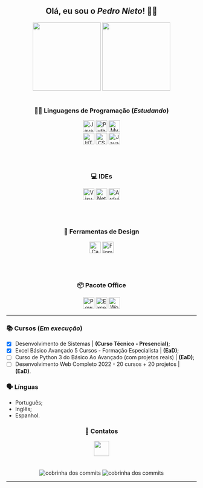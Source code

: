 <h2 align="center"> Olá, eu sou o <i>Pedro Nieto</i>! 👋🏼 </h2>

<div align="center">
<a href="https://github.com/Pedroo-Nietoo"/>
<img height="180em" src="https://github-readme-stats.vercel.app/api?username=Pedroo-Nietoo&theme=dracula&title_color=FFFFFF&text__color=FFFFFF&bg_color=DEG,051937,00456A,007789,00A88C&border_color=2F4858&border_radius=10%&locale=pt-br&show_icons=true&include_all_commits=true&count_private=true"/></a>

<a href="https://github.com/Pedroo-Nietoo"/>
<img height="180em" src="https://github-readme-stats.vercel.app/api/top-langs/?username=Pedroo-Nietoo&theme=dracula&title_color=FFFFFF&text__color=FFFFFF&bg_color=DEG,00A88C,007789,00456A,051937&border_color=2F4858&border_radius=10%&locale=pt-br&layout=compact&langs_count=6"/></a>
</div> <br>



<div align="center">
  
### 👨‍💻 Linguagens de Programação (_Estudando_)
  <img height="30em" alt="Java" src="https://img.shields.io/badge/Java-22272e?style=for-the-badge&logo=java&logoColor=D6393E"/>
  <img height="30em" alt="Python" src="https://img.shields.io/badge/Python-22272e?style=for-the-badge&logo=python&logoColor=306998"/>
  <img height="30em" alt="MySQL" src="https://img.shields.io/badge/MySQL-22272e?style=for-the-badge&logo=MySQL&logoColor=F29111"/>
  <br>
  <img height="30em" alt="HTML5" src="https://img.shields.io/badge/HTML5-22272e?style=for-the-badge&logo=html5&logoColor=E34F26"/>
  <img height="30em" alt="CSS3" src="https://img.shields.io/badge/CSS3-22272e?style=for-the-badge&logo=css3&logoColor=1572B6"/>
  <img height="30em" alt="JavaScript" src="https://img.shields.io/badge/JavaScript-22272e?style=for-the-badge&logo=javascript&logoColor=F7DF1E"/>
  
  <br><br>
  
### 💻 IDEs
  <a href="https://code.visualstudio.com/">
  <img height="30em" alt="Visual Studio Code" src="https://img.shields.io/badge/Visual%20Studio%20Code-22272e.svg?style=for-the-badge&logo=visual-studio-code&logoColor=0078d7"></a>
  
  <a href="https://netbeans.apache.org/">
  <img height="30em" alt="NetBeans" src="https://img.shields.io/badge/NetBeans-22272e?style=for-the-badge&logo=apache%20netbeans%20IDE&logoColor=1B6AC6"></a>
  
  <a href="https://www.arduino.cc/">
  <img height="30em" alt="Arduino" src="https://img.shields.io/badge/Arduino-22272e?style=for-the-badge&logo=arduino&logoColor=00979D"></a>
  
  <br> <br>
  
### 🌺 Ferramentas de Design
  <a href="https://www.canva.com/">
  <img height="30em" alt="Canva" src="https://img.shields.io/badge/Canva-22272e.svg?style=for-the-badge&logo=Canva&logoColor=2300C4CC"></a>
  
  <a href="https://www.figma.com/">
  <img height="30em" alt="Figma" src="https://img.shields.io/badge/figma-22272e.svg?style=for-the-badge&logo=figma&logoColor=23F24E1E"></a>
  
  <br> <br>
  
### 📦 Pacote Office
  <a href="https://www.office.com/">
  <img height="30em" alt="PowerPoint" src="https://img.shields.io/badge/PowerPoint-22272e?style=for-the-badge&logo=microsoft-powerpoint&logoColor=B7472A"/></a>
  
  <a href="https://www.office.com/">
  <img height="30em" alt="Excel" src="https://img.shields.io/badge/Excel-22272e?style=for-the-badge&logo=microsoft-excel&logoColor=217346"/></a>
  
  <a href="https://www.office.com/">
  <img height="30em" alt="Word" src="https://img.shields.io/badge/Word-22272e?style=for-the-badge&logo=microsoft-word&logoColor=2B579A"/></a>
  
</div> <hr>



### 📚 Cursos (_Em execução_)
  - [X] Desenvolvimento de Sistemas | **(Curso Técnico - Presencial)**;
  - [X] Excel Básico Avançado 5 Cursos - Formação Especialista | **(EaD)**;
  - [ ] Curso de Python 3 do Básico Ao Avançado (com projetos reais) | **(EaD)**;
  - [ ] Desenvolvimento Web Completo 2022 - 20 cursos + 20 projetos | **(EaD)**.

### 🗣 Línguas
  - Português;
  - Inglês;
  - Espanhol.

<div align="center">
  
  
  
<h3> 📧 Contatos </h3>
  <a href="https://linktr.ee/pedroonietoo">
  <img height="40em" src="https://img.shields.io/badge/linktree-22272e?style=for-the-badge&logo=linktree&logoColor=1de9b6"/></a>
</div> <br> <br>



<div align="center">
  
  <img alt="cobrinha dos commits" align="center" src="https://github.com/Pedroo-Nietoo/Pedroo-Nietoo/blob/output/github-contribution-grid-snake.svg#gh-dark-mode-only">
  <img alt="cobrinha dos commits" align="center" src="https://github.com/Pedroo-Nietoo/Pedroo-Nietoo/blob/output/github-contribution-grid-snake.gif#gh-light-mode-only">
</div> <hr>
